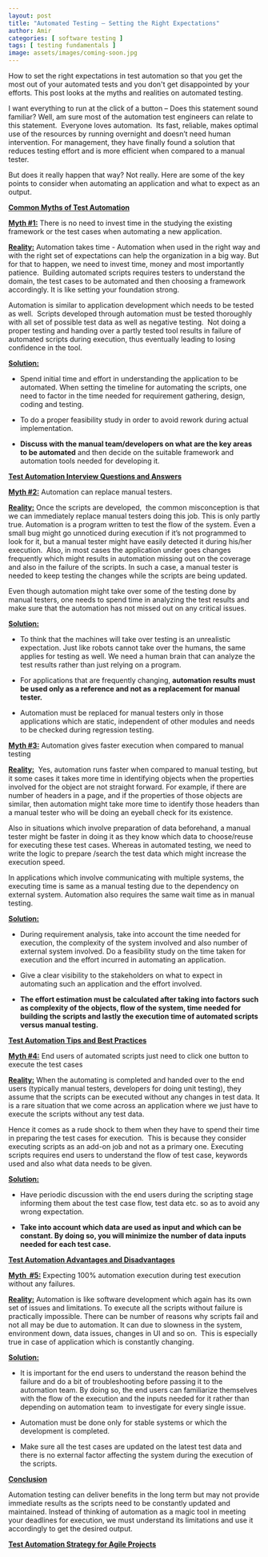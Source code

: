 ```yaml
---
layout: post
title: "Automated Testing – Setting the Right Expectations"
author: Amir
categories: [ software testing ]
tags: [ testing fundamentals ]
image: assets/images/coming-soon.jpg
---
```


How to set the right expectations in test automation so that you get the most out of your automated tests and you don't get disappointed by your efforts. This post looks at the myths and realities on automated testing.

I want everything to run at the click of a button – Does this statement sound familiar? Well, am sure most of the automation test engineers can relate to this statement.  Everyone loves automation.  Its fast, reliable, makes optimal use of the resources by running overnight and doesn’t need human intervention. For management, they have finally found a solution that reduces testing effort and is more efficient when compared to a manual tester.

But does it really happen that way? Not really. Here are some of the key points to consider when automating an application and what to expect as an output.

**[Common Myths of Test Automation](http://www.testingexcellence.com/common-myths-test-automation/)**

**<u>Myth #1:</u>** There is no need to invest time in the studying the existing framework or the test cases when automating a new application.

**<u>Reality:</u>** Automation takes time - Automation when used in the right way and with the right set of expectations can help the organization in a big way. But for that to happen, we need to invest time, money and most importantly patience.  Building automated scripts requires testers to understand the domain, the test cases to be automated and then choosing a framework accordingly. It is like setting your foundation strong.

Automation is similar to application development which needs to be tested as well.  Scripts developed through automation must be tested thoroughly with all set of possible test data as well as negative testing.  Not doing a proper testing and handing over a partly tested tool results in failure of automated scripts during execution, thus eventually leading to losing confidence in the tool.

**<u>Solution:</u>**

*   Spend initial time and effort in understanding the application to be automated. When setting the timeline for automating the scripts, one need to factor in the time needed for requirement gathering, design, coding and testing.

*   To do a proper feasibility study in order to avoid rework during actual implementation.

*   **Discuss with the manual team/developers on what are the key areas to be automated** and then decide on the suitable framework and automation tools needed for developing it.

**[Test Automation Interview Questions and Answers](http://www.testingexcellence.com/test-automation-interview-questions-and-answers/)**

<span style="text-decoration: underline;">**Myth #2:**</span> Automation can replace manual testers.

<span style="text-decoration: underline;">**Reality:**</span> Once the scripts are developed,  the common misconception is that we can immediately replace manual testers doing this job. This is only partly true. Automation is a program written to test the flow of the system. Even a small bug might go unnoticed during execution if it’s not programmed to look for it, but a manual tester might have easily detected it during his/her execution.  Also, in most cases the application under goes changes frequently which might results in automation missing out on the coverage and also in the failure of the scripts. In such a case, a manual tester is needed to keep testing the changes while the scripts are being updated.

Even though automation might take over some of the testing done by manual testers, one needs to spend time in analyzing the test results and make sure that the automation has not missed out on any critical issues.

<span style="text-decoration: underline;">**Solution:**</span>

*   To think that the machines will take over testing is an unrealistic expectation. Just like robots cannot take over the humans, the same applies for testing as well. We need a human brain that can analyze the test results rather than just relying on a program.

*   For applications that are frequently changing, **automation results must be used only as a reference and not as a replacement for manual tester.**

*   Automation must be replaced for manual testers only in those applications which are static, independent of other modules and needs to be checked during regression testing.

**<span style="text-decoration: underline;">Myth #3:</span>** Automation gives faster execution when compared to manual testing

**<span style="text-decoration: underline;">Reality:</span>** <span style="font-family: Calibri; font-size: medium;"> </span>Yes, automation runs faster when compared to manual testing, but it some cases it takes more time in identifying objects when the properties involved for the object are not straight forward. For example, if there are number of headers in a page, and if the properties of those objects are similar, then automation might take more time to identify those headers than a manual tester who will be doing an eyeball check for its existence.

Also in situations which involve preparation of data beforehand, a manual tester might be faster in doing it as they know which data to choose/reuse for executing these test cases. Whereas in automated testing, we need to write the logic to prepare /search the test data which might increase the execution speed.

In applications which involve communicating with multiple systems, the executing time is same as a manual testing due to the dependency on external system. Automation also requires the same wait time as in manual testing.

**<span style="text-decoration: underline;">Solution:</span>**

*   During requirement analysis, take into account the time needed for execution, the complexity of the system involved and also number of external system involved. Do a feasibility study on the time taken for execution and the effort incurred in automating an application.

*   Give a clear visibility to the stakeholders on what to expect in automating such an application and the effort involved.

*   **The effort estimation must be calculated after taking into factors such as complexity of the objects, flow of the system, time needed for building the scripts and lastly the execution time of automated scripts versus manual testing.**

**[Test Automation Tips and Best Practices](http://www.testingexcellence.com/test-automation-tips-best-practices/)**

<span style="text-decoration: underline;">**Myth #4:**</span> End users of automated scripts just need to click one button to execute the test cases

**<span style="text-decoration: underline;">Reality:</span>** When the automating is completed and handed over to the end users (typically manual testers, developers for doing unit testing), they assume that the scripts can be executed without any changes in test data. It is a rare situation that we come across an application where we just have to execute the scripts without any test data.

Hence it comes as a rude shock to them when they have to spend their time in preparing the test cases for execution.  This is because they consider executing scripts as an add-on job and not as a primary one. Executing scripts requires end users to understand the flow of test case, keywords used and also what data needs to be given.

**<span style="text-decoration: underline;">Solution:</span>**

*   Have periodic discussion with the end users during the scripting stage informing them about the test case flow, test data etc. so as to avoid any wrong expectation.

*   **Take into account which data are used as input and which can be constant. By doing so, you will minimize the number of data inputs needed for each test case.**

**[Test Automation Advantages and Disadvantages](http://www.testingexcellence.com/test-automation-advantages-and-disadvantages/)**

**<span style="text-decoration: underline;">Myth  #5:</span>** Expecting 100% automation execution during test execution without any failures.

**<span style="text-decoration: underline;">Reality:</span>** Automation is like software development which again has its own set of issues and limitations. To execute all the scripts without failure is practically impossible. There can be number of reasons why scripts fail and not all may be due to automation. It can due to slowness in the system, environment down, data issues, changes in UI and so on.  This is especially true in case of application which is constantly changing.

**<span style="text-decoration: underline;">Solution:</span>**

*   It is important for the end users to understand the reason behind the failure and do a bit of troubleshooting before passing it to the automation team. By doing so, the end users can familiarize themselves with the flow of the execution and the inputs needed for it rather than depending on automation team  to investigate for every single issue.

*   Automation must be done only for stable systems or which the development is completed.

*   Make sure all the test cases are updated on the latest test data and there is no external factor affecting the system during the execution of the scripts.

**<u>Conclusion</u>**

Automation testing can deliver benefits in the long term but may not provide immediate results as the scripts need to be constantly updated and maintained. Instead of thinking of automation as a magic tool in meeting your deadlines for execution, we must understand its limitations and use it accordingly to get the desired output.

**[Test Automation Strategy for Agile Projects](http://www.testingexcellence.com/test-automation-strategy-for-agile-projects/)**